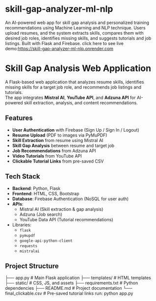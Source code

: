 # skill-gap-analyzer-ml-nlp
An AI-powered web app for skill gap analysis and personalized training recommendations using Machine Learning and NLP technique. Users upload resumes, and the system extracts skills, compares them with desired job roles, identifies missing skills, and suggests tutorials and job listings. Built with Flask and Firebase.
click here to see live demo:https://skill-gap-analyzer-ml-nlp.onrender.com
# Skill Gap Analysis Web Application

A Flask-based web application that analyzes resume skills, identifies missing skills for a target job role, and recommends job listings and tutorials.  
The app integrates **Mistral AI**, **YouTube API**, and **Adzuna API** for AI-powered skill extraction, analysis, and content recommendations.

## Features
- **User Authentication** with Firebase (Sign Up / Sign In / Logout)
- **Resume Upload** (PDF to images via PyMuPDF)
- **Skill Extraction** from resume using Mistral AI
- **Skill Gap Analysis** between resume and target job
- **Job Recommendations** from Adzuna API
- **Video Tutorials** from YouTube API
- **Clickable Tutorial Links** from pre-saved CSV

## Tech Stack
- **Backend**: Python, Flask
- **Frontend**: HTML, CSS, Bootstrap
- **Database**: Firebase Authentication (NoSQL for user auth)
- **APIs**:
  - Mistral AI (Skill extraction & gap analysis)
  - Adzuna (Job search)
  - YouTube Data API (Tutorial recommendations)
- Libraries:
  - `flask`
  - `pymupdf`
  - `google-api-python-client`
  - `requests`
  - `mistralai`

## Project Structure
├── app.py # Main Flask application
├── templates/ # HTML templates
├── static/ # CSS, JS, and assets
├── requirements.txt # Python dependencies
├── README.md # Project documentation
└── final_clickable.csv # Pre-saved tutorial links
run:
python app.py

